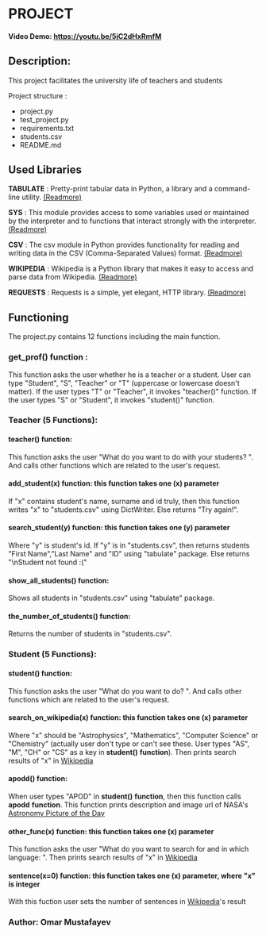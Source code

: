 # __PROJECT__
#### Video Demo:  <https://youtu.be/5jC2dHxRmfM>

## __Description:__
This project facilitates the university life of teachers and students

Project structure :
 - project.py
 - test_project.py
 - requirements.txt
 - students.csv
 - README.md


## __Used Libraries__

__TABULATE__ : Pretty-print tabular data in Python, a library and a command-line utility. [(Readmore)](https://github.com/astanin/python-tabulate)

__SYS__ : This module provides access to some variables used or maintained by the interpreter and to functions that interact strongly with the interpreter. [(Readmore)](https://docs.python.org/3/library/sys.html)

__CSV__ : The csv module in Python provides functionality for reading and writing data in the CSV (Comma-Separated Values) format. [(Readmore)](https://python-adv-web-apps.readthedocs.io/en/latest/csv.html )

__WIKIPEDIA__ : Wikipedia is a Python library that makes it easy to access and parse data from Wikipedia. [(Readmore)](https://wikipedia.readthedocs.io/en/latest/)

__REQUESTS__ : Requests is a simple, yet elegant, HTTP library. [(Readmore)](https://requests.readthedocs.io/en/latest/)


## __Functioning__

The project.py contains 12 functions including the main function.

### __get_prof()__ __function__ :
This function asks the user whether he is a teacher or a student. User can type "Student", "S", "Teacher" or "T" (uppercase or lowercase doesn't matter). If the user types "T" or "Teacher", it invokes "teacher()" function. If the user types "S" or "Student", it invokes "student()" function.

### **Teacher (5 Functions)**:
#### __teacher()__ __function__:
This function asks the user "What do you want to do with your students? ". And calls other functions which are related to the user's request.
#### **__add_student(x)__ __function__**: this function takes one (x) parameter
If "x" contains student's name, surname and id truly, then this function writes "x" to "students.csv" using DictWriter. Else returns "Try again!".
#### **__search_student(y)__ __function__**: this function takes one (y) parameter
Where "y" is student's id. If "y" is in "students.csv", then returns students "First Name","Last Name" and "ID" using "tabulate" package. Else returns "\nStudent not found :("
#### **__show_all_students()__ __function__**:
Shows all students in "students.csv" using "tabulate" package.
#### **__the_number_of_students()__ __function__**:
Returns the number of students in "students.csv".


### **Student (5 Functions)**:
#### **__student()__ __function__**:
This function asks the user "What do you want to do? ". And calls other functions which are related to the user's request.
#### **__search_on_wikipedia(x)__ __function__**: this function takes one (x) parameter
Where "x" should be "Astrophysics", "Mathematics", "Computer Science" or "Chemistry" (actually user don't type or can't see these. User types "AS", "M", "CH" or "CS" as a key in __student()__ __function__). Then prints search results of "x" in [Wikipedia](https://www.wikipedia.org/)
#### **__apodd()__ __function__**:
When user types "APOD" in __student()__ __function__, then this function calls __apodd__ __function__. This function prints description and image url of NASA's [Astronomy Picture of the Day](https://apod.nasa.gov/apod/astropix.html)
#### **__other_func(x)__ __function__**: this function takes one (x) parameter
This function asks the user "What do you want to search for and in which language: ". Then prints search results of "x" in [Wikipedia](https://www.wikipedia.org/)
#### **__sentence(x=0)__ __function__**: this function takes one (x) parameter, where "x" is integer
With this fuction user sets the number of sentences in [Wikipedia](https://www.wikipedia.org/)'s result


### Author: Omar Mustafayev